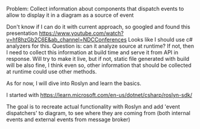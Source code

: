 ﻿Problem: Collect information about components that dispatch events to allow to display it in a diagram as a source of event

Don't know if I can do it with current approach, so googled and found this presentation https://www.youtube.com/watch?v=hf8hzGb2C6E&ab_channel=NDCConferences
Looks like I should use c# analyzers for this. Question is: can it analyze source at runtime? If not, then I need to collect this information at build time and serve it from API in response.
Will try to make it live, but if not, static file generated with build will be also fine, I think even so, other information that should be collected at runtime could use other methods.

As for now, I will dive into Roslyn and learn the basics.

I started with https://learn.microsoft.com/en-us/dotnet/csharp/roslyn-sdk/

The goal is to recreate actual functionality with Roslyn and add 'event dispatchers' to diagram, to see where they are coming from (both internal events and external events from message broker)
